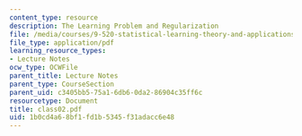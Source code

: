 ```yaml
---
content_type: resource
description: The Learning Problem and Regularization
file: /media/courses/9-520-statistical-learning-theory-and-applications-spring-2003/1b0cd4a68bf1fd1b5345f31adacc6e48_class02.pdf
file_type: application/pdf
learning_resource_types:
- Lecture Notes
ocw_type: OCWFile
parent_title: Lecture Notes
parent_type: CourseSection
parent_uid: c3405bb5-75a1-6db6-0da2-86904c35ff6c
resourcetype: Document
title: class02.pdf
uid: 1b0cd4a6-8bf1-fd1b-5345-f31adacc6e48
---
```

